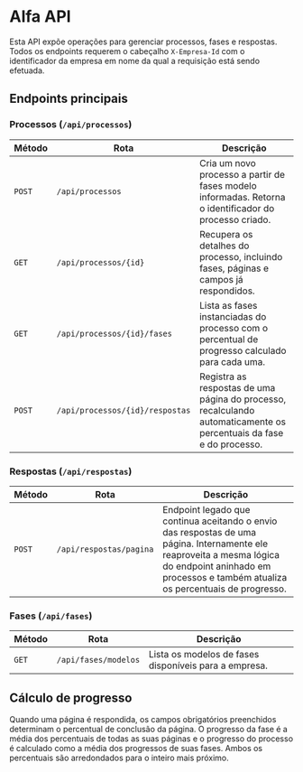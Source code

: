 # Alfa API

Esta API expõe operações para gerenciar processos, fases e respostas. Todos os endpoints requerem o cabeçalho `X-Empresa-Id` com o identificador da empresa em nome da qual a requisição está sendo efetuada.

## Endpoints principais

### Processos (`/api/processos`)

| Método | Rota | Descrição |
| ------ | ---- | --------- |
| `POST` | `/api/processos` | Cria um novo processo a partir de fases modelo informadas. Retorna o identificador do processo criado. |
| `GET` | `/api/processos/{id}` | Recupera os detalhes do processo, incluindo fases, páginas e campos já respondidos. |
| `GET` | `/api/processos/{id}/fases` | Lista as fases instanciadas do processo com o percentual de progresso calculado para cada uma. |
| `POST` | `/api/processos/{id}/respostas` | Registra as respostas de uma página do processo, recalculando automaticamente os percentuais da fase e do processo. |

### Respostas (`/api/respostas`)

| Método | Rota | Descrição |
| ------ | ---- | --------- |
| `POST` | `/api/respostas/pagina` | Endpoint legado que continua aceitando o envio das respostas de uma página. Internamente ele reaproveita a mesma lógica do endpoint aninhado em processos e também atualiza os percentuais de progresso. |

### Fases (`/api/fases`)

| Método | Rota | Descrição |
| ------ | ---- | --------- |
| `GET` | `/api/fases/modelos` | Lista os modelos de fases disponíveis para a empresa. |

## Cálculo de progresso

Quando uma página é respondida, os campos obrigatórios preenchidos determinam o percentual de conclusão da página. O progresso da fase é a média dos percentuais de todas as suas páginas e o progresso do processo é calculado como a média dos progressos de suas fases. Ambos os percentuais são arredondados para o inteiro mais próximo.
